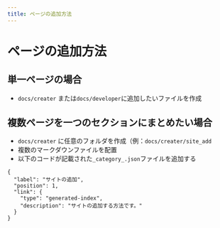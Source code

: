 ```yaml
---
title: ページの追加方法
---
```


# ページの追加方法

## 単一ページの場合

- `docs/creater` または`docs/developer`に追加したいファイルを作成

## 複数ページを一つのセクションにまとめたい場合

- `docs/creater` に任意のフォルダを作成（例：`docs/creater/site_add`
- 複数のマークダウンファイルを配置
- 以下のコードが記載された`_category_.json`ファイルを追加する

```
{
  "label": "サイトの追加",
  "position": 1,
  "link": {
    "type": "generated-index",
    "description": "サイトの追加する方法です。"
  }
}

```
